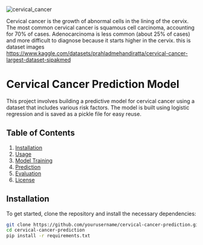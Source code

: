 
![cervical_cancer](https://github.com/MahmoudIbrahims/cervical-cancer/assets/121377479/e3c36790-c6c9-449b-b9c8-c20003bb78c9)

Cervical cancer is the growth of abnormal cells in the lining of the cervix. The most common cervical cancer is squamous cell carcinoma, accounting for 70% of cases. Adenocarcinoma is less common (about 25% of cases) and more difficult to diagnose because it starts higher in the cervix.
this is dataset images https://www.kaggle.com/datasets/prahladmehandiratta/cervical-cancer-largest-dataset-sipakmed
# Cervical Cancer Prediction Model

This project involves building a predictive model for cervical cancer using a dataset that includes various risk factors. The model is built using logistic regression and is saved as a pickle file for easy reuse.

## Table of Contents

1. [Installation](#installation)
2. [Usage](#usage)
3. [Model Training](#model-training)
4. [Prediction](#prediction)
5. [Evaluation](#evaluation)
6. [License](#license)

## Installation

To get started, clone the repository and install the necessary dependencies:

```bash
git clone https://github.com/yourusername/cervical-cancer-prediction.git
cd cervical-cancer-prediction
pip install -r requirements.txt
